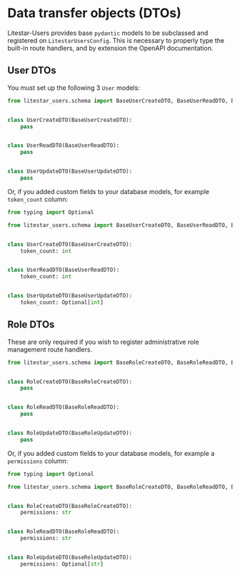 # Data transfer objects (DTOs)

Litestar-Users provides base `pydantic` models to be subclassed and registered on `LitestarUsersConfig`. This is necessary to properly type the built-in route handlers, and by extension the OpenAPI documentation.

## User DTOs

You must set up the following 3 `User` models:

```python
from litestar_users.schema import BaseUserCreateDTO, BaseUserReadDTO, BaseUserUpdateDTO


class UserCreateDTO(BaseUserCreateDTO):
    pass


class UserReadDTO(BaseUserReadDTO):
    pass


class UserUpdateDTO(BaseUserUpdateDTO):
    pass
```

Or, if you added custom fields to your database models, for example `token_count` column:

```python
from typing import Optional

from litestar_users.schema import BaseUserCreateDTO, BaseUserReadDTO, BaseUserUpdateDTO


class UserCreateDTO(BaseUserCreateDTO):
    token_count: int


class UserReadDTO(BaseUserReadDTO):
    token_count: int


class UserUpdateDTO(BaseUserUpdateDTO):
    token_count: Optional[int]
```

## Role DTOs

These are only required if you wish to register administrative role management route handlers.

```python
from litestar_users.schema import BaseRoleCreateDTO, BaseRoleReadDTO, BaseRoleUpdateDTO


class RoleCreateDTO(BaseRoleCreateDTO):
    pass


class RoleReadDTO(BaseRoleReadDTO):
    pass


class RoleUpdateDTO(BaseRoleUpdateDTO):
    pass
```

Or, if you added custom fields to your database models, for example a `permissions` column:

```python
from typing import Optional

from litestar_users.schema import BaseRoleCreateDTO, BaseRoleReadDTO, BaseRoleUpdateDTO


class RoleCreateDTO(BaseRoleCreateDTO):
    permissions: str


class RoleReadDTO(BaseRoleReadDTO):
    permissions: str


class RoleUpdateDTO(BaseRoleUpdateDTO):
    permissions: Optional[str]
```
